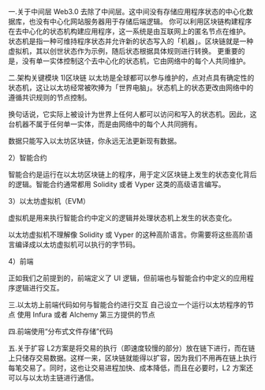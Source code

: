 一.关于中间层
Web3.0 去除了中间层。这中间没有存储应用程序状态的中心化数据库，也没有中心化网站服务器用于存储后端逻辑。
你可以利用区块链构建程序在去中心化的状态机构建应用程序，这一系统是由互联网上的匿名节点在维护。
状态机是指一种可维持程序状态并允许新的状态写入的「机器」。区块链就是一种虚拟机，其以创世状态作为示例，随后状态根据具体规则进行转换。
更重要的是，没有单一实体控制这个去中心化的状态机，它由网络中的每个人共同维护。

二.架构关键模块
1)区块链
以太坊是全球都可以参与维护的，点对点具有确定性的状态机，这让以太坊经常被吹捧为「世界电脑」。状态机上的状态更改由网络中的遵循共识规则的节点控制。

换句话说，它实际上被设计为世界上任何人都可以访问和写入的状态机。因此，这台机器不属于任何单一实体，而是由网络中的每个人共同拥有。

数据只能写入以太坊区块链，你永远无法更新现有数据。

2）智能合约

智能合约是运行在以太坊区块链上的程序，用于定义区块链上发生的状态变化背后的逻辑。智能合约通常都用 Solidity 或者 Vyper 这类的高级语言编写。

3）以太坊虚拟机（EVM）

虚拟机是用来执行智能合约中定义的逻辑并处理状态机上发生的状态变化。

以太坊虚拟机不理解像 Solidity 或 Vyper 的这种高阶语言。你需要将这些高阶语言编译成以太坊虚拟机可以执行的字节码。

4）前端

正如我们之前提到的，前端定义了 UI 逻辑，但前端也与智能合约中定义的应用程序逻辑进行交互。

三.以太坊上前端代码如何与智能合约进行交互
自己设立一个运行以太坊程序的节点
使用 Infura 或者 Alchemy 第三方提供的节点

四.前端使用“分布式文件存储”代码

五.关于扩容
L2方案是将交易的执行（即速度较慢的部分）放在链下进行，而在链上只储存交易数据。这样一来，区块链就能得以扩容，因为我们不用再在链上执行每笔交易了。同时，这也让交易进程加快、成本降低，而且在必要时，L2 方案还可以与以太坊主链进行通信。
